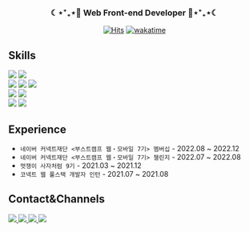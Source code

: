 <div align="center">
  <h3> ☾⋆⁺₊⋆🐰 Web Front-end Developer 🐰⋆⁺₊⋆☾ </h3>
  
  [![Hits](https://hits.seeyoufarm.com/api/count/incr/badge.svg?url=https%3A%2F%2Fgithub.com%2Fjuyeong-s&count_bg=%2379C83D&title_bg=%23555555&icon=&icon_color=%23E7E7E7&title=hits&edge_flat=false)](https://hits.seeyoufarm.com)
  [![wakatime](https://wakatime.com/badge/user/0897b476-be0d-44f6-9bf0-367bb714112f.svg)](https://wakatime.com/@0897b476-be0d-44f6-9bf0-367bb714112f)

</div>
  
## Skills

<div>
  <img src="https://img.shields.io/badge/JavaScript-FFC81E?style=flat-square&logo=JavaScript&logoColor=white"/>
  <img src="https://img.shields.io/badge/TypeScript-3178C6?style=flat-square&logo=TypeScript&logoColor=white"/>
  <br/>
  <img src="https://img.shields.io/badge/React-0088CC?style=flat-square&logo=React&logoColor=white"/>
  <img src="https://img.shields.io/badge/Zustand-66595C?style=flat-square&logo=Zerply&logoColor=white"/>
  <img src="https://img.shields.io/badge/React Query-FF4154?style=flat-square&logo=React Query&logoColor=white"/>
  <br/>
  <img src="https://img.shields.io/badge/Node.js-339933?style=flat-square&logo=Node.js&logoColor=white"/>
  <img src="https://img.shields.io/badge/Express-000000?style=flat-square&logo=Express&logoColor=white"/>
  <br/>
  <img src="https://img.shields.io/badge/Scss-CC6699?style=flat-square&logo=Sass&logoColor=white"/>
  <img src="https://img.shields.io/badge/styled%20components-DB7093?style=flat-square&logo=styled-components&logoColor=white"/>
</div>

## Experience
- `네이버 커넥트재단 <부스트캠프 웹・모바일 7기> 멤버십` - 2022.08 ~ 2022.12
- `네이버 커넥트재단 <부스트캠프 웹・모바일 7기> 챌린지` - 2022.07 ~ 2022.08
- `멋쟁이 사자처럼 9기` - 2021.03 ~ 2021.12
- `코넥트 웹 풀스택 개발자 인턴` - 2021.07 ~ 2021.08
  
## Contact&Channels

<div>
  <a href="https://juyeong-s-resume.notion.site/9f7f088076de4e72a52f112a26a4956d">
    <img src="https://img.shields.io/badge/Resume-9999FF?style=flat-square&logo=GitHub Sponsors&logoColor=white&link=https://juyeong-s-resume.notion.site/9f7f088076de4e72a52f112a26a4956d"/>
  </a>
  <a href="https://juyami.tistory.com/">
    <img src="https://img.shields.io/badge/Tech%20Blog-21375A?style=flat-square&logo=Blogger&logoColor=white&link=https://juyami.tistory.com/"/>
  </a>
   <a href="https://velog.io/@shinoung2360">
     <img src="https://img.shields.io/badge/Velog-20C997?style=flat-square&logo=Velog&logoColor=white&link=https://velog.io/@shinoung2360"/>
  </a>
  <a href="mailto:happyu9986@gmail.com">
    <img src="https://img.shields.io/badge/Gmail-d14836?style=flat-square&logo=Gmail&logoColor=white&link=happyu9986@gmail.com"/>
  </a>
</div>
